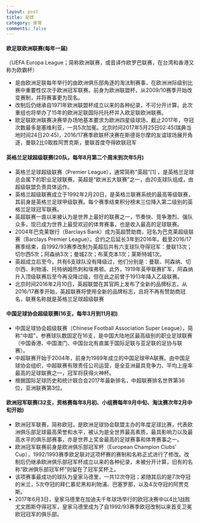 ```yaml
---
layout: post
title: 足球
category: 体育
comments: false
---
```

 
#### 欧足联欧洲联赛(每年一届)
（UEFA Europa League；简称欧洲联赛，或音译作欧罗巴联赛，在台湾和香港又称为欧霸杯）

* 是由欧洲足联每年举行的由欧洲俱乐部角逐的淘汰制赛事，在欧洲洲际级别比赛中重要性仅次于欧洲冠军联赛。前身为欧洲联盟杯，从2009/10赛季开始改变赛制，并将赛事更为现名。
* 改制后仍继承自1971年欧洲联盟杯成立以来的各种纪录，不可分开计算。此次重组也将举办了15年的欧洲足联国际托托杯并入欧足联欧洲联赛。
* 欧足联欧洲联赛决赛举办场地基本要求为欧洲四星级球场，截止2017年，夺冠次数最多是塞维利亚，一共5次加冕。北京时间2017年5月25日02:45(瑞典当地时间24日20:45)，2016/17赛季欧联杯决赛在斯德哥尔摩的友谊球场展开角逐，曼联2比0取胜阿贾克斯，曼联首度夺得欧联冠军
 
 
#### 英格兰足球超级联赛(20队，每年8月第二个周末到次年5月)

* 英格兰足球超级联赛（Premier League），通常简称“英超”[1]  ，是英格兰足球总会属下的职业足球联赛。英超是“欧洲五大联赛”之一，由20支球队组成，由超级联盟负责具体运作。
* 英格兰超级联赛成立于1992年2月20日，是英格兰联赛系统的最高等级联赛，其前身是英格兰足球甲级联赛。每个赛季结束积分榜末三位降入第二级别的英格兰足球冠军联赛。
* 英超联赛一直以来被认为是世界上最好的联赛之一，节奏快、竞争激烈、强队众多，现已成为世界上最受欢迎的体育赛事，也是收入最高的足球联赛。
* 2004年巴克莱银行（Barclays Bank）成为英超赞助商，冠名为巴克莱超级联赛（Barclays Premier League）。合约之后延长3年到2016年。截至2016/17赛季结束，自1992/93赛季改制为英超后共有六支球队夺得冠军：曼联13次；切尔西5次；阿森纳3次；曼城2次；布莱克本1次；莱斯特城1次。
* 英超成立后至今，共有6支球队没有降级过，他们分别是：曼联、阿森纳、切尔西、利物浦、托特纳姆热刺和埃弗顿。此外，1919年英甲联赛扩军，阿森纳升入顶级联赛后至今再没降过级，但在此之前曾于1913年降入乙级联赛。
* 北京时间2016年2月10日，英超联盟在其官网上发布了全新的品牌标志，从2016/17赛季开始，英超联赛将使用全新的品牌标志，且将不再有赞助商冠名，联赛名称就是英格兰足球超级联赛
 
 
#### 中国足球协会超级联赛(16支，每年3月到11月初)
* 中国足球协会超级联赛（Chinese Football Association Super League），简称“中超”，参赛球队数固定在16支，是中国大陆地区最高级别的职业足球联赛（中国香港、中国澳门、中国台北有直属于国际足联与亚足联的足协与联赛）。
* 中超联赛开始于2004年，前身为1989年成立的中国足球甲A联赛。由中国足球协会组织，中超联赛有限责任公司运营，是全亚洲最具竞争力、平均上座率最高的足球联赛之一，冠军将获得火神杯。
* 根据国际足球历史和统计联合会2017年最新排名，中超联赛排名世界第36位，亚洲联赛第3位。
 
#### 欧洲冠军联赛(32支，资格赛每年8月初、小组赛每年9月中旬、淘汰赛次年2月中旬开始)
* 欧洲冠军联赛，简称欧冠，是欧洲足球协会联盟主办的年度足球比赛，代表欧洲俱乐部足球最高荣誉和水平，被认为是全世界最高素质，最具影响力以及最高水平的俱乐部赛事，亦是世界上奖金最高的足球赛事和体育赛事之一。
* 欧洲冠军联赛前身是欧洲俱乐部冠军杯（European Champion Clubs' Cup），1992/1993赛季欧足联对这项杯赛的赛制和名称正式进行了修改。改制后仍继承欧洲俱乐部冠军杯成立以来的各种纪录，未被分开计算，旧有的名称“欧洲俱乐部冠军杯”则留在了冠军奖杯上。
* 该项赛事最成功的球队为皇家马德里，一共12次夺冠；紧随其后的是7次夺冠的米兰，5次夺冠的拜仁慕尼黑和利物浦、巴塞罗那，以及4次夺冠的阿贾克斯。
* 2017年6月3日，皇家马德里在加迪夫千年球场举行的欧冠决赛中以4比1战胜尤文图斯夺得冠军，皇家马德里成为了自1992/93赛季欧冠改制以来首支卫冕欧冠冠军的俱乐部。
